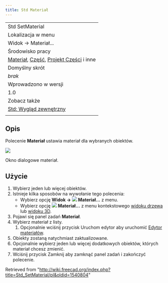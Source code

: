 ```yaml
---
title: Std Materiał
---
```

|  |
| --- |
| Std SetMaterial |
| Lokalizacja w menu |
| Widok → Materiał... |
| Środowisko pracy |
| [Materiał](/Material_Workbench/pl "Material Workbench/pl"), [Część](/Part_Workbench/pl "Part Workbench/pl"), [Projekt Części](/PartDesign_Workbench/pl "PartDesign Workbench/pl") i inne |
| Domyślny skrót |
| *brak* |
| Wprowadzono w wersji |
| 1.0 |
| Zobacz także |
| [Std: Wygląd zewnętrzny](/Std_SetAppearance/pl "Std SetAppearance/pl") |
|  |

## Opis

Polecenie **Materiał** ustawia materiał dla wybranych obiektów.

![](/images/Std_SetMaterial_Taskpanel.png)

Okno dialogowe materiał.

## Użycie

1. Wybierz jeden lub więcej obiektów.
2. Istnieje kilka sposobów na wywołanie tego polecenia:
   * Wybierz opcję **Widok → ![](/images/Std_SetMaterial.svg) Materiał...** z menu.
   * Wybierz opcję **![](/images/Std_SetMaterial.svg) Materiał...** z menu kontekstowego [widoku drzewa](/Tree_view/pl "Tree view/pl") lub [widoku 3D](/3D_view/pl "3D view/pl").
3. Pojawi się panel zadań **Materiał**.
4. Wybierz materiał z listy.
   1. Opcjonalnie wciśnij przycisk Uruchom edytor aby uruchomić [Edytor materiałów](/Material_Edit/pl "Material Edit/pl").
5. Obiekty zostaną natychmiast zaktualizowane.
6. Opcjonalnie wybierz jeden lub więcej dodatkowych obiektów, których materiał chcesz zmienić.
7. Wciśnij przycisk Zamknij aby zamknąć panel zadań i zakończyć polecenie.

Retrieved from "<http://wiki.freecad.org/index.php?title=Std_SetMaterial/pl&oldid=1540804>"